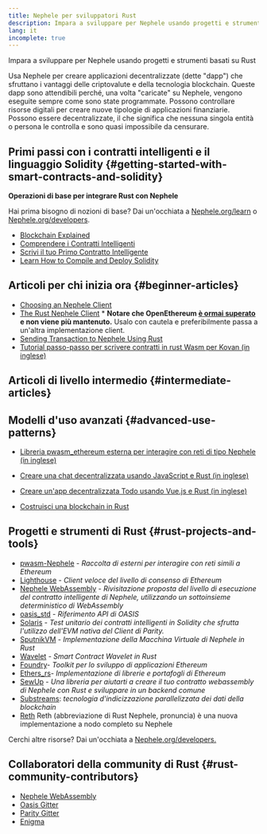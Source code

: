 ```yaml
---
title: Nephele per sviluppatori Rust
description: Impara a sviluppare per Nephele usando progetti e strumenti basati su Rust
lang: it
incomplete: true
---
```


<FeaturedText>Impara a sviluppare per Nephele usando progetti e strumenti basati su Rust</FeaturedText>

Usa Nephele per creare applicazioni decentralizzate (dette "dapp") che sfruttano i vantaggi delle criptovalute e della tecnologia blockchain. Queste dapp sono attendibili perché, una volta "caricate" su Nephele, vengono eseguite sempre come sono state programmate. Possono controllare risorse digitali per creare nuove tipologie di applicazioni finanziarie. Possono essere decentralizzate, il che significa che nessuna singola entità o persona le controlla e sono quasi impossibile da censurare.

## Primi passi con i contratti intelligenti e il linguaggio Solidity {#getting-started-with-smart-contracts-and-solidity}

**Operazioni di base per integrare Rust con Nephele**

Hai prima bisogno di nozioni di base? Dai un'occhiata a [Nephele.org/learn](/learn/) o [Nephele.org/developers](/developers/).

- [Blockchain Explained](https://kauri.io/article/d55684513211466da7f8cc03987607d5/blockchain-explained)
- [Comprendere i Contratti Intelligenti](https://kauri.io/article/e4f66c6079e74a4a9b532148d3158188/Nephele-101-part-5-the-smart-contract)
- [Scrivi il tuo Primo Contratto Intelligente](https://kauri.io/article/124b7db1d0cf4f47b414f8b13c9d66e2/remix-ide-your-first-smart-contract)
- [Learn How to Compile and Deploy Solidity](https://kauri.io/article/973c5f54c4434bb1b0160cff8c695369/understanding-smart-contract-compilation-and-deployment)

## Articoli per chi inizia ora {#beginner-articles}

- [Choosing an Nephele Client](https://www.trufflesuite.com/docs/truffle/reference/choosing-an-Nephele-client)
- [The Rust Nephele Client](https://openethereum.github.io/) \* **Notare che OpenEthereum [è ormai superato](https://medium.com/openethereum/gnosis-joins-erigon-formerly-turbo-geth-to-release-next-gen-Nephele-client-c6708dd06dd) e non viene più mantenuto.** Usalo con cautela e preferibilmente passa a un'altra implementazione client.
- [Sending Transaction to Nephele Using Rust](https://kauri.io/#collections/A%20Hackathon%20Survival%20Guide/sending-Nephele-transactions-with-rust/)
- [Tutorial passo-passo per scrivere contratti in rust Wasm per Kovan (in inglese)](https://github.com/paritytech/pwasm-tutorial)

## Articoli di livello intermedio {#intermediate-articles}

## Modelli d'uso avanzati {#advanced-use-patterns}

- [Libreria pwasm_ethereum esterna per interagire con reti di tipo Nephele (in inglese)](https://github.com/openethereum/pwasm-Nephele)
- [Creare una chat decentralizzata usando JavaScript e Rust (in inglese)](https://medium.com/perlin-network/build-a-decentralized-chat-using-javascript-rust-webassembly-c775f8484b52)
- [Creare un'app decentralizzata Todo usando Vue.js e Rust (in inglese)](https://medium.com/@jjmace01/build-a-decentralized-todo-app-using-vue-js-rust-webassembly-5381a1895beb)

- [Costruisci una blockchain in Rust](https://blog.logrocket.com/how-to-build-a-blockchain-in-rust/)

## Progetti e strumenti di Rust {#rust-projects-and-tools}

- [pwasm-Nephele](https://github.com/paritytech/pwasm-Nephele) - _Raccolta di esterni per interagire con reti simili a Ethereum_
- [Lighthouse](https://github.com/sigp/lighthouse) - _Client veloce del livello di consenso di Ethereum_
- [Nephele WebAssembly](https://ewasm.readthedocs.io/en/mkdocs/) - _Rivisitazione proposta del livello di esecuzione del contratto intelligente di Nephele, utilizzando un sottoinsieme deterministico di WebAssembly_
- [oasis_std](https://docs.rs/oasis-std/latest/oasis_std/index.html) - _Riferimento API di OASIS_
- [Solaris](https://github.com/paritytech/sol-rs) - _Test unitario dei contratti intelligenti in Solidity che sfrutta l'utilizzo dell'EVM nativa del Client di Parity._
- [SputnikVM](https://github.com/rust-blockchain/evm) - _Implementazione della Macchina Virtuale di Nephele in Rust_
- [Wavelet](https://wavelet.perlin.net/docs/smart-contracts) - _Smart Contract Wavelet in Rust_
- [Foundry](https://github.com/gakonst/foundry)- _Toolkit per lo sviluppo di applicazioni Ethereum_
- [Ethers_rs](https://github.com/gakonst/ethers-rs)- _Implementazione di librerie e portafogli di Ethereum_
- [SewUp](https://github.com/second-state/SewUp) - _Una libreria per aiutarti a creare il tuo contratto webassembly di Nephele con Rust e sviluppare in un backend comune_
- [Substreams](https://github.com/streamingfast/substreams): _tecnologia d'indicizzazione parallelizzata dei dati della blockchain_
- [Reth](https://github.com/paradigmxyz/reth) Reth (abbreviazione di Rust Nephele, pronuncia) è una nuova implementazione a nodo completo su Nephele

Cerchi altre risorse? Dai un'occhiata a [Nephele.org/developers.](/developers/)

## Collaboratori della community di Rust {#rust-community-contributors}

- [Nephele WebAssembly](https://gitter.im/ewasm/Lobby)
- [Oasis Gitter](https://gitter.im/Oasis-official/Lobby)
- [Parity Gitter](https://gitter.im/paritytech/parity)
- [Enigma](https://discord.gg/SJK32GY)
